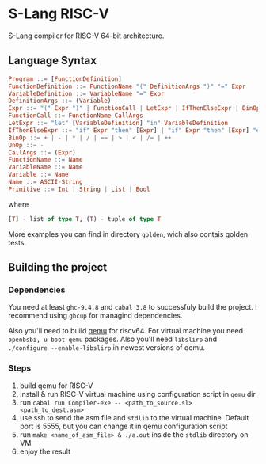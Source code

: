 # S-Lang RISC-V
S-Lang compiler for RISC-V 64-bit architecture.

## Language Syntax
```Haskell
Program ::= [FunctionDefinition]
FunctionDefinition ::= FunctionName "(" DefinitionArgs ")" "=" Expr
VariableDefinition ::= VariableName "=" Expr
DefinitionArgs ::= (Variable)
Expr ::= "(" Expr ")" | FunctionCall | LetExpr | IfThenElseExpr | BinOp Expr Expr | UnOp Expr | Primitive
FunctionCall ::= FunctionName CallArgs
LetExpr ::= "let" [VariableDefinition] "in" VariableDefinition
IfThenElseExpr ::= "if" Expr "then" [Expr] | "if" Expr "then" [Expr] "else" [Expr]
BinOp ::= + | - | * | / | == | > | < | /= | ++
UnOp ::= -
CallArgs ::= (Expr)
FunctionName ::= Name
VariableName ::= Name
Variable ::= Name
Name ::= ASCII-String
Primitive ::= Int | String | List | Bool
```
where
```Haskell
[T] - list of type T, (T) - tuple of type T
```
More examples you can find in directory ```golden```, wich also contais golden tests.

## Building the project
### Dependencies
You need at least ```ghc-9.4.8``` and ```cabal 3.8``` to successfuly build the project. I recommend using ```ghcup``` for managind dependencies.

Also you'll need to build [qemu](https://github.com/qemu/qemu) for riscv64.
For virtual machine you need ```openbsbi, u-boot-qemu``` packages. Also you'll need ```libslirp``` and ```./configure --enable-libslirp``` in newest versions of qemu.

### Steps
1. build qemu for RISC-V
2. install & run RISC-V virtual machine using configuration script in ```qemu``` dir
3. run ```cabal run Compiler-exe -- <path_to_source.sl> <path_to_dest.asm>```
4. use ssh to send the asm file and ```stdlib``` to the virtual machine. Default port is 5555, but you can change it in qemu configuration script
5. run ```make <name_of_asm_file> & ./a.out``` inside the ```stdlib``` directory on VM
6. enjoy the result

